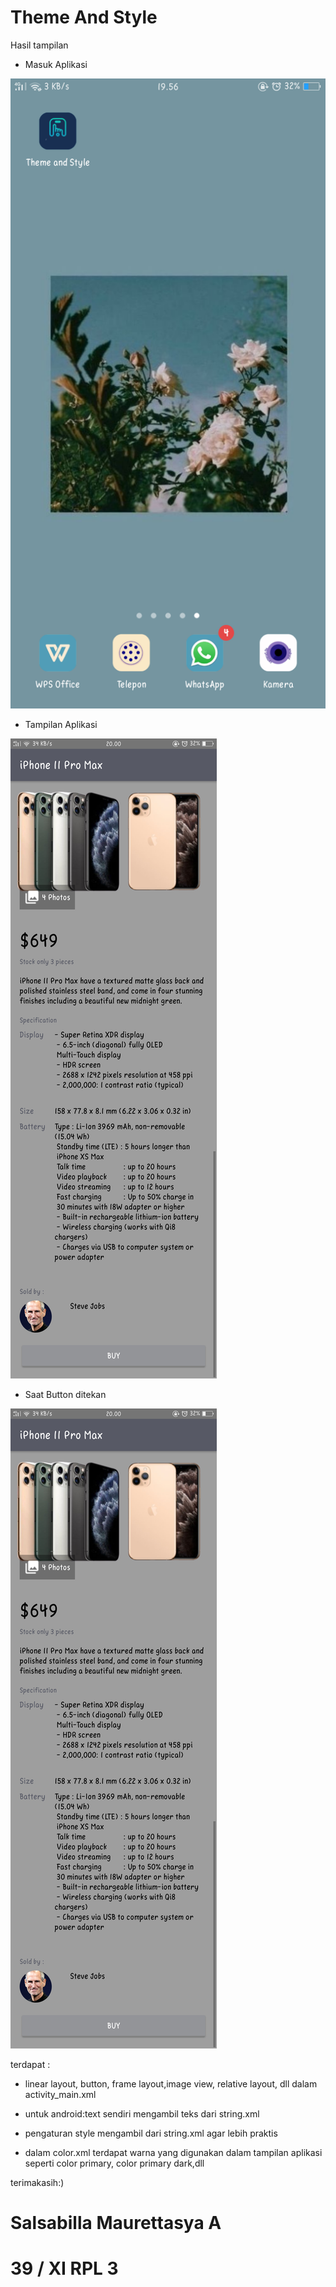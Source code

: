 # Theme And Style

Hasil tampilan

- Masuk Aplikasi

![alt text](1.png)

- Tampilan Aplikasi

![alt text](2.png)

- Saat Button ditekan 

![alt text](2.png) 

terdapat :

- linear layout, button, frame layout,image view, relative layout, dll dalam activity_main.xml

- untuk android:text sendiri mengambil teks dari string.xml 

-  pengaturan style mengambil dari string.xml agar lebih praktis

- dalam color.xml terdapat warna yang digunakan dalam tampilan aplikasi seperti color primary, color primary dark,dll

terimakasih:)

# Salsabilla Maurettasya A
# 39 / XI RPL 3
